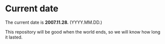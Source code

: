 # Current date

The current date is **2007.11.28.** (YYYY.MM.DD.)

This repository will be good when the world ends, so we will know how long it lasted.